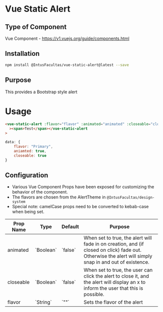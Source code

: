 # Vue Static Alert

## Type of Component

Vue Component - https://v1.vuejs.org/guide/components.html

## Installation

```bash
npm install @IntusFacultas/vue-static-alert@latest --save
```

## Purpose

This provides a Bootstrap style alert

# Usage

```html
<vue-static-alert :flavor="flavor" :animated="animated" :closeable="closeable"
  ><span>Test</span></vue-static-alert
>
```

```javascript
data: {
    flavor: "Primary",
    aniamted: true,
    closeable: true
}
```

## Configuration

- Various Vue Component Props have been exposed for customizing the behavior of the component.
- The flavors are chosen from the AlertTheme in `@IntusFacultas/design-system`
- Special note: camelCase props need to be converted to kebab-case when being set.

<table>
    <thead>
        <tr>
            <th>Prop Name</th>
            <th>Type</th>
            <th>Default</th>
            <th>Purpose</th>
        </tr>
    </thead>
    <tbody>
        <tr>
            <td>animated</td>
            <td>`Boolean`</td>
            <td>`false`</td>
            <td>When set to true, the alert will fade in on creation, and (if closed on click) fade out. Otherwise the alert will simply snap in and out of existence.</td>
        </tr>
        <tr>
            <td>closeable</td>
            <td>`Boolean`</td>
            <td>`false`</td>
            <td>When set to true, the user can click the alert to close it, and the alert will display an x to inform the user that this is possible.</td>
        </tr>
        <tr>
            <td>flavor</td>
            <td>`String`</td>
            <td>`""`</td>
            <td>Sets the flavor of the alert</td>
        </tr>
    </tbody>
</table>
